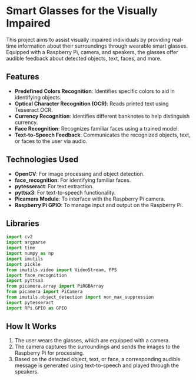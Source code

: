 # Smart Glasses for the Visually Impaired
This project aims to assist visually impaired individuals by providing real-time information about their surroundings through wearable smart glasses. Equipped with a Raspberry Pi, camera, and speakers, the glasses offer audible feedback about detected objects, text, faces, and more.

## Features
- **Predefined Colors Recognition**: Identifies specific colors to aid in identifying objects.
- **Optical Character Recognition (OCR)**: Reads printed text using Tesseract OCR.
- **Currency Recognition**: Identifies different banknotes to help distinguish currency.
- **Face Recognition**: Recognizes familiar faces using a trained model.
- **Text-to-Speech Feedback**: Communicates the recognized objects, text, or faces to the user via audio.

## Technologies Used
- **OpenCV**: For image processing and object detection.
- **face_recognition**: For identifying familiar faces.
- **pytesseract**: For text extraction.
- **pyttsx3**: For text-to-speech functionality.
- **Picamera Module**: To interface with the Raspberry Pi camera.
- **Raspberry Pi GPIO**: To manage input and output on the Raspberry Pi.

## Libraries
```python
import cv2
import argparse
import time
import numpy as np
import imutils
import pickle
from imutils.video import VideoStream, FPS
import face_recognition
import pyttsx3
from picamera.array import PiRGBArray
from picamera import PiCamera
from imutils.object_detection import non_max_suppression
import pytesseract
import RPi.GPIO as GPIO
```

## How It Works
1. The user wears the glasses, which are equipped with a camera.
2. The camera captures the surroundings and sends the images to the Raspberry Pi for processing.
3. Based on the detected object, text, or face, a corresponding audible message is generated using text-to-speech and played through the speakers.
